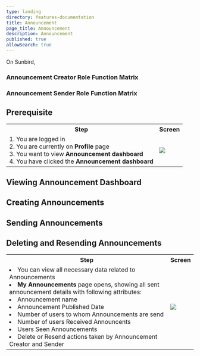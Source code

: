 ```yaml
---
type: landing
directory: features-documentation
title: Announcement
page_title: Announcement
description: Announcement
published: true
allowSearch: true
---
```

On Sunbird,  

### Announcement Creator Role Function Matrix

### Announcement Sender Role Function Matrix

## Prerequisite

<table>
  <tr>
    <th style="width 35%";>Step</th>
    <th style=width 65%";>Screen</th>
  </tr>
  <tr>
    <td>1. You are logged in <br>2. You are currently on <strong>Profile</strong> page <br>3. You want to view <strong>Announcement dashboard</strong> <br>4. You have clicked the <strong>Announcement dashboard</strong> 
      </td>
      <td><img src="pages/features-documentation/images/.png"></td>
  </tr>
    </table>
  
  ## Viewing Announcement Dashboard
  
  <table>
  <tr>
    <th style="width 35%";>Step</th>
    <th style=width 65%";>Screen</th>
  </tr>
  <tr>
    <td>
      <li>You can view all necessary data related to Announcements</li>
      <li><strong>My Announcements</strong> page opens, showing all sent announcement details with following attributes:<br>
                        <li>Announcement name</li>
                        <li>Announcement Published Date</li>
                        <li>Number of users to whom Announcements are send</li>
                        <li>Number of users Received Announcents</li>
                        <li>Users Seen Announcements</li>
                        <li>Delete or Resend actions taken by Announcement Creator and Sender</li>
       </li>
    </td>
    <td><img src="pages/features-documentation/images/.png"></td>
  </tr>
  
  ## Creating Announcements
  
  ## Sending Announcements 
  
  ## Deleting and Resending Announcements
